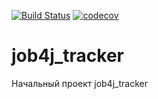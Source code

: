 [![Build Status](https://travis-ci.com/RuslanFajziev/job4j_tracker.svg?branch=master)](https://travis-ci.com/RuslanFajziev/job4j_tracker)
[![codecov](https://codecov.io/gh/RuslanFajziev/job4j_tracker/branch/master/graph/badge.svg?token=QUPA5MDM8Y)](https://codecov.io/gh/RuslanFajziev/job4j_tracker)

# job4j_tracker
Начальный проект job4j_tracker
